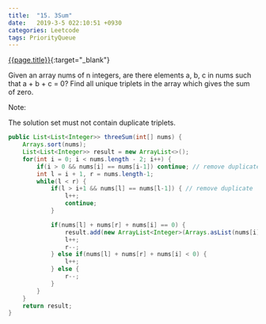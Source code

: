 ```yaml
---
title:  "15. 3Sum"
date:   2019-3-5 022:10:51 +0930
categories: Leetcode
tags: PriorityQueue
---
```


[{{page.title}}](https://leetcode.com/problems/3sum/){:target="_blank"}

Given an array nums of n integers, are there elements a, b, c in nums such that a + b + c = 0? Find all unique triplets in the array which gives the sum of zero.

Note:

The solution set must not contain duplicate triplets.

```java
public List<List<Integer>> threeSum(int[] nums) {
    Arrays.sort(nums);
    List<List<Integer>> result = new ArrayList<>();
    for(int i = 0; i < nums.length - 2; i++) {
        if(i > 0 && nums[i] == nums[i-1]) continue; // remove duplicate
        int l = i + 1, r = nums.length-1;
        while(l < r) {
            if(l > i+1 && nums[l] == nums[l-1]) { // remove duplicate
                l++;
                continue;
            }

            if(nums[l] + nums[r] + nums[i] == 0) {
                result.add(new ArrayList<Integer>(Arrays.asList(nums[i], nums[l], nums[r])));
                l++;
                r--;
            } else if(nums[l] + nums[r] + nums[i] < 0) {
                l++;
            } else {
                r--;
            }
        }
    }
    return result;
}
```
